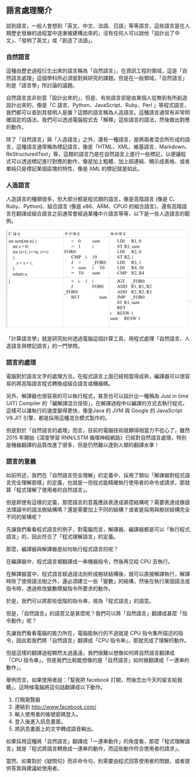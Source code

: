 ## 語言處理簡介

談到語言，一般人會想到「英文、中文、法語、日語」等等語言，這些語言是在人類歷史發展的過程當中逐漸被建構出來的，沒有任何人可以說他「設計出了中文」、「發明了英文」或「創造了法語」。

### 自然語言

這種由歷史過程衍生出來的語言稱為「自然語言」，在資訊工程的領域，這是「自然語言處理」這個學科所必須面對與研究的課題。但是在一般領域，「自然語言」則是「語言學」所討論的議題。

自然語言並非刻意「設計出來的」，但是、有些語言卻是由某個人從無到有所創造設計出來的，像是「C 語言、Python、JavaScript、Ruby、Perl 」等程式語言，我們都可以查到其發明人是誰？這類的語言稱為人造語言。這種語言通常有非常明確固定的語法，我們可以透過電腦程式去「解釋」這些語言的語法，然後做出對應的動作。

除了「自然語言」與「人造語言」之外，還有一種語言，是將兩者混合所形成的語言，這種語言通常稱為標記語言，像是「HTML、XML、維基語言、Markdown、ReStructuredText」等，這類的語言乃是在自然語言上進行一些標記，以便讓程式可以透過標記進行對應的動作，像是加上粗體、加上超連結、顯示成表格、或者單純只是標記某個區塊的特性，像是 XML 的標記就是如此。

### 人造語言

人造語言的種類很多，但大部分都是程式類的語言，像是高階語言 (像是 C、Ruby、Python)、組合語言 (像是 x86、ARM、CPU0 的組合語言)、還有高階語言在翻譯成組合語言之前通常會經過某種中介語言等等，以下是一些人造語言的範例。

![](img/ArtificialLanguage.png)

「計算語言學」就是研究如何透過電腦這個計算工具，用程式處理「自然語言、人造語言與標記語言」的一門學問。

### 語言的處理

電腦對於語言文字的處理方法，在程式語言上面已經相當得成熟，編譯器可以很容易的將高階語言程式轉換成組合語言或機器碼。

另外、解譯器也很容易的可以執行程式，甚至也可以設計出一種稱為 Just in time (JIT) Compiler 的「編解譯混合技術」，在解譯過程中以編譯的方式去執行程式，這樣可以讓執行的速度變得更快，像是Java 的 JVM 與 Google 的 JavaScript V8 JIT 引擎，都是採用這種混合模式製作的。

但是對於「自然語言的處理」而言，目前的電腦技術就顯得相當力不從心了，雖然 2015 年開始《深度學習 RNN/LSTM 循環神經網路》已經對自然語言處理，特別是機器翻譯的品質改進了很多，但是仍然難以達到人類的翻譯水準！

### 語言的意義

如前所述，我們在「自然語言完全理解」的定義中，採用了類似「解譯器對程式語言完全理解那樣」的定義，也就是一但程式能精確執行使用者的命令或請求，那就算「程式理解了使用者的自然語言」。

但是即使有這樣的定義，那麼語言的意義應該表達成甚麼結構呢？需要表達成像語法理論中的語法樹結構嗎？還是需要加上不同的結構？或者是採用與樹狀結構完全不同的架構呢？

先讓我們看看程式語言的例子，對電腦而言，解譯器、編譯器都是可以「執行程式語言」的，因此符合了「程式理解語言」的定義。

那麼，編譯器與解譯器是如何執行程式語言的呢？

在編譯器中，程式語言被翻譯成一串機器指令，然後再交給 CPU 去執行。

在解譯器當中，程式語言經過語法剖析成樹狀結構後，就可以直接解譯執行，解譯時除了使用語法樹之外，還必須建立一些「變數」的結構，然後在執行某個語法或指令時，透過修改變數模擬指令所要求的動作。

於是，我們可以將那些低階的指令串，視為「程式語言」的語意。

但是，「自然語言」的語意又是甚麼呢？我們可以將「自然語言」翻譯成甚麼「指令動作」呢？

先讓我們看看電腦的能力所在，電腦能執行的不過就是 CPU 指令集所描述的指令，因此若我們將「自然語言」翻譯成「CPU 指令串」，那就完成了理解的動作。

但是這樣的翻譯過程顯然太過遙遠，我們很難以想像如何將自然語言翻譯成「CPU 指令串」，但是我們比較能想像的是「自然語言」如何被翻譯成「一連串的動作」。

舉例而言，如果使用者說：「幫我把 facebook 打開，然後念出今天的留言給我聽」，這時候電腦將這句話翻譯成以下動作。

1. 打開瀏覽器
2. 連結到 http://www.facebook.com/
3. 輸入使用者的帳號密碼登入。
4. 登入後進入訊息畫面。
5. 將訊息畫面上的文字轉成語音輸出。

如果採用這種將「自然語言」翻譯成「一連串動作」的角度看，那麼「程式理解語言」就是「程式將語言轉換成一連串的動作，而這些動作符合使用者的請求」。

當然、如果對於《疑問句》而非命令句，則需要由程式回答使用者的問題，或者提供答案與建議給使用者。

